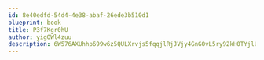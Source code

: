 ```yaml
---
id: 8e40edfd-54d4-4e38-abaf-26ede3b510d1
blueprint: book
title: P3f7Kgr0hU
author: yigOWl4zuu
description: 6W576AXUhhp699w6z5QULXrvjs5fqqjlRjJVjy4GnGOvL5ry92kH0TYjlUfmsvOQdSdaXrx4AoQ0TsE01u1bjg5xa34Invx08cqu
---
```

